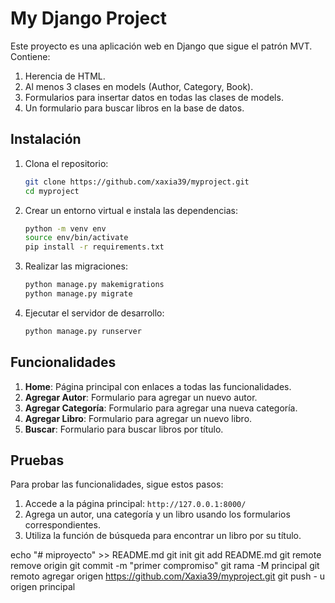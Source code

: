 # My Django Project

Este proyecto es una aplicación web en Django que sigue el patrón MVT. Contiene:

1. Herencia de HTML.
2. Al menos 3 clases en models (Author, Category, Book).
3. Formularios para insertar datos en todas las clases de models.
4. Un formulario para buscar libros en la base de datos.

## Instalación

1. Clona el repositorio:
    ```bash
    git clone https://github.com/xaxia39/myproject.git
    cd myproject
    ```

2. Crear un entorno virtual e instala las dependencias:
    ```bash
    python -m venv env
    source env/bin/activate
    pip install -r requirements.txt
    ```

3. Realizar las migraciones:
    ```bash
    python manage.py makemigrations
    python manage.py migrate
    ```

4. Ejecutar el servidor de desarrollo:
    ```bash
    python manage.py runserver
    ```

## Funcionalidades

1. **Home**: Página principal con enlaces a todas las funcionalidades.
2. **Agregar Autor**: Formulario para agregar un nuevo autor.
3. **Agregar Categoría**: Formulario para agregar una nueva categoría.
4. **Agregar Libro**: Formulario para agregar un nuevo libro.
5. **Buscar**: Formulario para buscar libros por título.

## Pruebas

Para probar las funcionalidades, sigue estos pasos:

1. Accede a la página principal: `http://127.0.0.1:8000/`
2. Agrega un autor, una categoría y un libro usando los formularios correspondientes.
3. Utiliza la función de búsqueda para encontrar un libro por su título.

echo "# miproyecto" >> README.md 
git init 
git add README.md git remote remove origin
git commit -m "primer compromiso" 
git rama -M principal 
git remoto agregar origen https://github.com/Xaxia39/myproject.git
 git push - u origen principal
